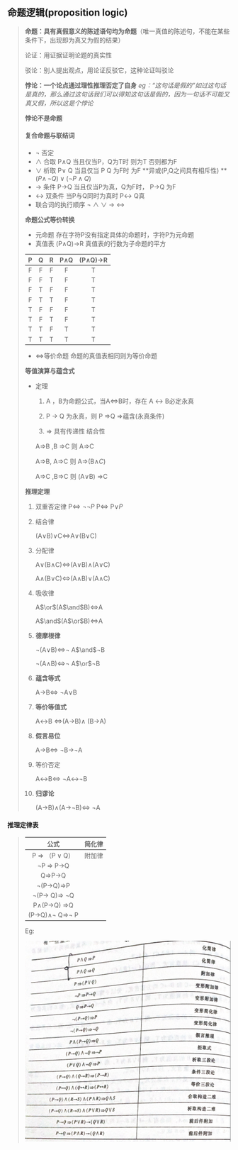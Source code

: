 ## 命题逻辑(proposition logic)

> **命题：具有真假意义的陈述语句均为命题**（唯一真值的陈述句，不能在某些条件下，出现即为真又为假的结果）
>
> 论证：用证据证明论题的真实性
>
> 驳论：别人提出观点，用论证反驳它，这种论证叫驳论
>
> **悖论：一个论点通过理性推理否定了自身** _eg：“这句话是假的”如过这句话是真的，那么通过这句话我们可以得知这句话是假的，因为一句话不可能又真又假，所以这是个悖论_
>
> **悖论不是命题**
>
> 
>
> #### 复合命题与联结词
>
> - $\lnot$   否定
> - $\land$ 合取  P$\land$Q 当且仅当P，Q为T时 则为T 否则都为F
> - $\lor$ 析取   P$\lor$ Q 当且仅当 P  Q 为F时 为F    **异或(P,Q之间具有相斥性) ** $(P\land\,\lnot Q)\lor(\lnot P\land Q)$
> - $\to$  条件  P$\to$Q 当且仅当P为真，Q为F时，  P$\to$Q 为F
> - $\leftrightarrow$ 双条件  当P与Q同时为真时  P$\leftrightarrow$ Q真
> - 联合词的执行顺序   $\lnot$   $\land$  $\lor$  $\to$  $\leftrightarrow$ 
>
> 
>
> **命题公式等价转换**
>
> - 元命题  存在字符P没有指定具体的命题时，字符P为元命题
> - 真值表  (P$\land$Q)$\to$R   真值表的行数为子命题的平方
>
> |  P   |  Q   |  R   | P$\land$Q | (P$\land$Q)$\to$R |
> | :--: | :--: | :--: | :-------: | :---------------: |
> |  F   |  F   |  F   |     F     |         T         |
> |  F   |  F   |  T   |     F     |         T         |
> |  F   |  T   |  F   |     F     |         T         |
> |  F   |  T   |  T   |     F     |         T         |
> |  T   |  F   |  F   |     F     |         T         |
> |  T   |  F   |  T   |     F     |         T         |
> |  T   |  T   |  F   |     T     |         T         |
> |  T   |  T   |  T   |     T     |         T         |
>
> - $\Leftrightarrow$等价命题   命题的真值表相同则为等价命题
>
> 
>
> **等值演算与蕴含式**
>
> - 定理
>
>   1. A ，B为命题公式，当A$\Leftrightarrow$B时，存在 A $\leftrightarrow$ B必定永真
>
>   2. P $\to$ Q 为永真，则 P $\Rightarrow$Q    $\Rightarrow$蕴含(永真条件)
>
>   3.  $\Rightarrow$ 具有传递性 结合性
>
>      A=>B ,B =>C 则 A=>C
>
>      A=>B, A=>C 则 A=>(B$\land C$)
>
>      A=>C ,B=>C 则 (A$\lor$B) =>C
>
> **推理定理**
>
> 1. 双重否定律  P$\Leftrightarrow$ $\lnot\lnot P$  P$\Leftrightarrow$ P$\lor P$
>
> 2. 结合律 
>
>    (A$\lor$B)$\lor$C$\Leftrightarrow$A$\lor$(B$\lor$C)
>
> 3. 分配律
>
>    A$\lor$(B$\land$C)$\Leftrightarrow$(A$\lor$B)$\land$(A$\lor$C)
>
>    A$\land$(B$\lor$C)$\Leftrightarrow$(A$\land$B)$\lor$(A$\land$C)
>
> 4. 吸收律
>
>    A$\or$(A$\and$B)$\Leftrightarrow$A  
>
>    A$\and$(A$\or$B)$\Leftrightarrow$A
>
> 5. **德摩根律**
>
>    $\lnot$(A$\lor$B)$\Leftrightarrow$$\lnot$ A$\and$$\lnot$B
>
>    $\lnot$(A$\land$B)$\Leftrightarrow$$\lnot$ A$\or$$\lnot$B
>
> 6. **蕴含等式**
>
>    A$\to$B$\Leftrightarrow$ $\lnot$A$\lor$B
>    
> 7. **等价等值式**
>
>    A$\leftrightarrow$B $\Leftrightarrow$(A$\to$B)$\land$ (B$\to$A)
>
> 8. **假言易位**
>
>    A$\to$B$\Leftrightarrow$ $\lnot$B$\to$$\lnot$A
>
> 9. 等价否定
>
>    A$\leftrightarrow$B$\Leftrightarrow$ $\lnot$A$\leftrightarrow$$\lnot$B
>
> 10. **归谬论**
>
>     (A$\to$B)$\land$(A$\to$$\lnot$B)$\Leftrightarrow$ $\lnot$A

#### 推理定律表

>
>|                      公式                       | 简化律 |
>| :---------------------------------------------: | :----: |
>|         P $\Rightarrow$ （P $\lor$ Q）          | 附加律 |
>|         $\lnot$P $\Rightarrow$ P$\to$Q          |        |
>|              Q$\Rightarrow$P$\to$Q              |        |
>|         $\lnot$(P$\to$Q)$\Rightarrow$P          |        |
>|    $\lnot$(P$\to$ Q)$\Rightarrow$  $\lnot$Q     |        |
>|        P$\land$(P$\to$Q) $\Rightarrow$Q         |        |
>| (P$\to$Q)$\land$$\lnot$ Q$\Rightarrow$$\lnot$ P |        |
>
>Eg:
>
>![image-20220102134859018](image-20220102134859018.png) 

